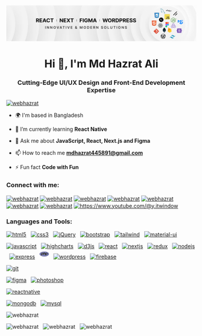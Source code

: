 
<p><img src="https://raw.githubusercontent.com/webhazrat/webhazrat/main/Front%20End%20Development%20and%20UI%20UX%20Design.jpg" alt="webhazrat" /></p>
<h1 align="center">Hi 👋, I'm Md Hazrat Ali</h1>
<h3 align="center">Cutting-Edge UI/UX Design and Front-End Development Expertise</h3>

<p align="left"> <a href="https://twitter.com/webhazrat" target="blank"><img src="https://img.shields.io/twitter/follow/webhazrat?logo=twitter&style=for-the-badge" alt="webhazrat" /></a> </p>

- 🌍 I'm based in Bangladesh
  
- 🌱 I’m currently learning **React Native**

- 💬 Ask me about **JavaScript, React, Next.js and Figma**

- 📫 How to reach me **mdhazrat445891@gmail.com**

- ⚡ Fun fact **Code with Fun**

<h3 align="left">Connect with me:</h3>
<p align="left">
<a title="Twitter" href="https://twitter.com/webhazrat" target="blank"><img align="center" src="https://raw.githubusercontent.com/rahuldkjain/github-profile-readme-generator/master/src/images/icons/Social/twitter.svg" alt="webhazrat" height="20" width="30" /></a>
<a title="Linkedin" href="https://linkedin.com/in/webhazrat" target="blank"><img align="center" src="https://raw.githubusercontent.com/rahuldkjain/github-profile-readme-generator/master/src/images/icons/Social/linked-in-alt.svg" alt="webhazrat" height="20" width="30" /></a>
<a title="Stack Overflow" href="https://stackoverflow.com/users/webhazrat" target="blank"><img align="center" src="https://raw.githubusercontent.com/rahuldkjain/github-profile-readme-generator/master/src/images/icons/Social/stack-overflow.svg" alt="webhazrat" height="20" width="30" /></a>
<a title="Facebook" href="https://fb.com/webhazrat" target="blank"><img align="center" src="https://raw.githubusercontent.com/rahuldkjain/github-profile-readme-generator/master/src/images/icons/Social/facebook.svg" alt="webhazrat" height="20" width="30" /></a>
<a title="Instagram" href="https://instagram.com/webhazrat" target="blank"><img align="center" src="https://raw.githubusercontent.com/rahuldkjain/github-profile-readme-generator/master/src/images/icons/Social/instagram.svg" alt="webhazrat" height="20" width="30" /></a>
<a title="Dribbble" href="https://dribbble.com/webhazrat" target="blank"><img align="center" src="https://raw.githubusercontent.com/rahuldkjain/github-profile-readme-generator/master/src/images/icons/Social/dribbble.svg" alt="webhazrat" height="20" width="30" /></a>
<a title="Bahance" href="https://www.behance.net/webhazrat" target="blank"><img align="center" src="https://raw.githubusercontent.com/rahuldkjain/github-profile-readme-generator/master/src/images/icons/Social/behance.svg" alt="webhazrat" height="20" width="30" /></a>
<a title="Youtube" href="https://www.youtube.com/c/https://www.youtube.com/@y.itwindow" target="blank"><img align="center" src="https://raw.githubusercontent.com/rahuldkjain/github-profile-readme-generator/master/src/images/icons/Social/youtube.svg" alt="https://www.youtube.com/@y.itwindow" height="20" width="30" /></a>
</p>

<h3 align="left">Languages and Tools:</h3>
<p align="left"> 
  <a title="HTML5" href="https://www.w3.org/html/" target="_blank" rel="noreferrer"><img src="https://cdn.worldvectorlogo.com/logos/html-1.svg" alt="html5" height="25"/></a> &nbsp;
  <a title="CSS3" href="https://www.w3schools.com/css/" target="_blank" rel="noreferrer"><img src="https://cdn.worldvectorlogo.com/logos/css-3.svg" alt="css3" height="25"/></a> &nbsp;
  <a title="jQuery" href="https://jquery.com" target="_blank" rel="noreferrer"><img src="https://cdn.worldvectorlogo.com/logos/jquery-4.svg" alt="jQuery" height="25" /></a> &nbsp;
  <a title="Bootstrap" href="https://getbootstrap.com" target="_blank" rel="noreferrer"><img src="https://cdn.worldvectorlogo.com/logos/bootstrap-5-1.svg" alt="bootstrap" height="25"/></a> &nbsp;
  <a title="Tailwind CSS" href="https://tailwindcss.com/" target="_blank" rel="noreferrer"><img src="https://cdn.worldvectorlogo.com/logos/tailwindcss.svg" alt="tailwind" height="25"/></a> &nbsp;
  <a title="Material UI" href="https://mui.com/material-ui/" target="_blank" rel="noreferrer"><img src="https://cdn.worldvectorlogo.com/logos/material-ui-1.svg" alt="material-ui" height="25"/></a> &nbsp;

  <a title="JavaScript" href="https://developer.mozilla.org/en-US/docs/Web/JavaScript" target="_blank" rel="noreferrer"><img src="https://cdn.worldvectorlogo.com/logos/logo-javascript.svg" alt="javascript" height="25"/></a> &nbsp;
  <a title="Highcharts" href="https://www.highcharts.com/" target="_blank" rel="noreferrer"><img src="https://cdn.worldvectorlogo.com/logos/highcharts.svg" alt="highcharts" height="25"/></a> &nbsp;
  <a title="D3js" href="https://d3js.org/" target="_blank" rel="noreferrer"><img src="https://cdn.worldvectorlogo.com/logos/d3-2.svg" alt="d3js" height="25"/></a> &nbsp;
  <a title="React" href="https://reactjs.org/" target="_blank" rel="noreferrer"><img src="https://cdn.worldvectorlogo.com/logos/react-2.svg" alt="react" height="25"/></a> &nbsp;
  <a title="Nextjs" href="https://nextjs.org/" target="_blank" rel="noreferrer"><img src="https://cdn.worldvectorlogo.com/logos/next-js.svg" alt="nextjs" height="25"/></a> &nbsp;
  <a title="Redux" href="https://redux.js.org" target="_blank" rel="noreferrer"><img src="https://cdn.worldvectorlogo.com/logos/redux.svg" alt="redux" height="25"/></a> &nbsp;
  <a title="Nodejs" href="https://nodejs.org" target="_blank" rel="noreferrer"><img src="https://cdn.worldvectorlogo.com/logos/nodejs-icon.svg" alt="nodejs" height="25"/></a> &nbsp;
  <a title="Expressjs" href="https://expressjs.com" target="_blank" rel="noreferrer"><img src="https://expressjs.com/images/favicon.png" alt="express" height="25"/></a> &nbsp;
  <a title="PHP" href="https://www.php.net" target="_blank" rel="noreferrer"><img src="https://raw.githubusercontent.com/devicons/devicon/master/icons/php/php-original.svg" alt="php" height="25"/></a> &nbsp;
  <a title="Wordpress" href="https://www.wordpress.com" target="_blank" rel="noreferrer"><img src="https://cdn.worldvectorlogo.com/logos/wordpress-icon-1.svg" alt="wordpress" height="25"/></a> &nbsp;
  <a title="Firebase" href="https://firebase.google.com/" target="_blank" rel="noreferrer"><img src="https://cdn.worldvectorlogo.com/logos/firebase-2.svg" alt="firebase" height="25"/></a> &nbsp;

  <a title="Git" href="https://git-scm.com/" target="_blank" rel="noreferrer"><img src="https://cdn.worldvectorlogo.com/logos/git-icon.svg" alt="git" height="25"/></a> &nbsp;
  
  <a title="Figma" href="https://www.figma.com/" target="_blank" rel="noreferrer"><img src="https://cdn.worldvectorlogo.com/logos/figma-icon.svg" alt="figma" height="25"/></a> &nbsp;
  <a title="Photoshop" href="https://www.photoshop.com/en" target="_blank" rel="noreferrer"><img src="https://cdn.worldvectorlogo.com/logos/photoshop-cc-6.svg" alt="photoshop" height="25"/></a> &nbsp;

  <a title="React Native" href="https://reactnative.dev/" target="_blank" rel="noreferrer"><img src="https://cdn.worldvectorlogo.com/logos/react-native-1.svg" alt="reactnative" height="25"/></a> &nbsp;
  
  <a title="Mongodb" href="https://www.mongodb.com/" target="_blank" rel="noreferrer"><img src="https://cdn.worldvectorlogo.com/logos/mongodb-icon-1.svg" alt="mongodb" height="25"/></a> &nbsp;
  <a title="Mysql" href="https://www.mysql.com/" target="_blank" rel="noreferrer"><img src="https://cdn.worldvectorlogo.com/logos/mysql-3.svg" alt="mysql" height="25"/></a> &nbsp;
</p>
  
<p align="left"> <img src="https://komarev.com/ghpvc/?username=webhazrat&label=Profile%20views&color=0e75b6&style=flat" alt="webhazrat" /> </p>

<p><img src="https://github-readme-stats.vercel.app/api/top-langs?username=webhazrat&show_icons=true&locale=en&layout=compact&theme=dark" alt="webhazrat" width="26%" /> &nbsp; <img src="https://github-readme-stats.vercel.app/api?username=webhazrat&show_icons=true&locale=en&theme=dark" alt="webhazrat" width="34%" /> &nbsp; <img src="https://github-readme-streak-stats.herokuapp.com/?user=webhazrat&theme=dark" alt="webhazrat" width="36%" /></p>


